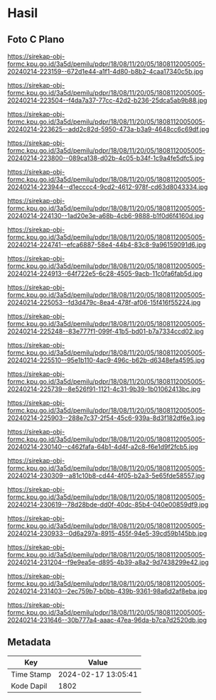 # Hasil

## Foto C Plano

https://sirekap-obj-formc.kpu.go.id/3a5d/pemilu/pdpr/18/08/11/20/05/1808112005005-20240214-223159--672d1e44-a1f1-4d80-b8b2-4caa17340c5b.jpg

https://sirekap-obj-formc.kpu.go.id/3a5d/pemilu/pdpr/18/08/11/20/05/1808112005005-20240214-223504--f4da7a37-77cc-42d2-b236-25dca5ab9b88.jpg

https://sirekap-obj-formc.kpu.go.id/3a5d/pemilu/pdpr/18/08/11/20/05/1808112005005-20240214-223625--add2c82d-5950-473a-b3a9-4648cc6c69df.jpg

https://sirekap-obj-formc.kpu.go.id/3a5d/pemilu/pdpr/18/08/11/20/05/1808112005005-20240214-223800--089ca138-d02b-4c05-b34f-1c9a4fe5dfc5.jpg

https://sirekap-obj-formc.kpu.go.id/3a5d/pemilu/pdpr/18/08/11/20/05/1808112005005-20240214-223944--d1ecccc4-9cd2-4612-978f-cd63d8043334.jpg

https://sirekap-obj-formc.kpu.go.id/3a5d/pemilu/pdpr/18/08/11/20/05/1808112005005-20240214-224130--1ad20e3e-a68b-4cb6-9888-b1f0d6f4160d.jpg

https://sirekap-obj-formc.kpu.go.id/3a5d/pemilu/pdpr/18/08/11/20/05/1808112005005-20240214-224741--efca6887-58e4-44b4-83c8-9a96159091d6.jpg

https://sirekap-obj-formc.kpu.go.id/3a5d/pemilu/pdpr/18/08/11/20/05/1808112005005-20240214-224913--64f722e5-6c28-4505-9acb-11c0fa6fab5d.jpg

https://sirekap-obj-formc.kpu.go.id/3a5d/pemilu/pdpr/18/08/11/20/05/1808112005005-20240214-225053--fd3d479c-8ea4-478f-af06-15f416f55224.jpg

https://sirekap-obj-formc.kpu.go.id/3a5d/pemilu/pdpr/18/08/11/20/05/1808112005005-20240214-225248--83e777f1-099f-41b5-bd01-b7a7334ccd02.jpg

https://sirekap-obj-formc.kpu.go.id/3a5d/pemilu/pdpr/18/08/11/20/05/1808112005005-20240214-225510--95e1b110-4ac9-496c-b62b-d6348efa4595.jpg

https://sirekap-obj-formc.kpu.go.id/3a5d/pemilu/pdpr/18/08/11/20/05/1808112005005-20240214-225739--8e526f91-1121-4c31-9b39-1b01062413bc.jpg

https://sirekap-obj-formc.kpu.go.id/3a5d/pemilu/pdpr/18/08/11/20/05/1808112005005-20240214-225903--288e7c37-2f54-45c6-939a-8d3f182df6e3.jpg

https://sirekap-obj-formc.kpu.go.id/3a5d/pemilu/pdpr/18/08/11/20/05/1808112005005-20240214-230140--c462fafa-64b1-4d4f-a2c8-f6e1d9f2fcb5.jpg

https://sirekap-obj-formc.kpu.go.id/3a5d/pemilu/pdpr/18/08/11/20/05/1808112005005-20240214-230309--a81c10b8-cd44-4f05-b2a3-5e65fde58557.jpg

https://sirekap-obj-formc.kpu.go.id/3a5d/pemilu/pdpr/18/08/11/20/05/1808112005005-20240214-230619--78d28bde-dd0f-40dc-85b4-040e00859df9.jpg

https://sirekap-obj-formc.kpu.go.id/3a5d/pemilu/pdpr/18/08/11/20/05/1808112005005-20240214-230933--0d6a297a-8915-455f-94e5-39cd59b145bb.jpg

https://sirekap-obj-formc.kpu.go.id/3a5d/pemilu/pdpr/18/08/11/20/05/1808112005005-20240214-231204--f9e9ea5e-d895-4b39-a8a2-9d7438299e42.jpg

https://sirekap-obj-formc.kpu.go.id/3a5d/pemilu/pdpr/18/08/11/20/05/1808112005005-20240214-231403--2ec759b7-b0bb-439b-9361-98a6d2af8eba.jpg

https://sirekap-obj-formc.kpu.go.id/3a5d/pemilu/pdpr/18/08/11/20/05/1808112005005-20240214-231646--30b777a4-aaac-47ea-96da-b7ca7d2520db.jpg


## Metadata

| Key        | Value               |
| ---------- | ------------------- |
| Time Stamp | 2024-02-17 13:05:41 |
| Kode Dapil | 1802                |



